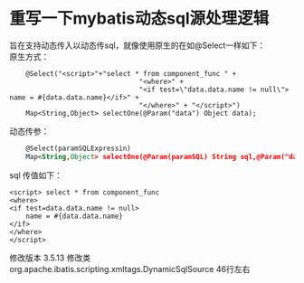 # 重写一下mybatis动态sql源处理逻辑

旨在支持动态传入以<script>标签的动态sql

动态sql node解析是在mybatis启动时已经处理完成的，如果想要动态传入，只能动态修改其SqlNode  
这里重写一下 DynamicSqlSource类（参见 41-48行修改），配合 DynamicSqlSourceHelperTool完成动态替换，在使用上并没有限制  
这种能力增强后可以支持<script></script>动态传sql，就像使用原生的在如@Select一样如下：  
原生方式：
```
    @Select("<script>"+"select * from component_func " +
								"<where>" +
								"<if test=\"data.data.name != null\"> name = #{data.data.name}</if>" +
								"</where>" + "</script>")
    Map<String,Object> selectOne(@Param("data") Object data);
```
动态传参：
```xml
    @Select(paramSQLExpressin)
    Map<String,Object> selectOne(@Param(paramSQL) String sql,@Param("data") Object data);
```
sql 传值如下：
```
<script> select * from component_func  
<where> 
<if test=data.data.name != null>
    name = #{data.data.name}
</if> 
</where>
</script>
```
修改版本 3.5.13
修改类 org.apache.ibatis.scripting.xmltags.DynamicSqlSource 46行左右